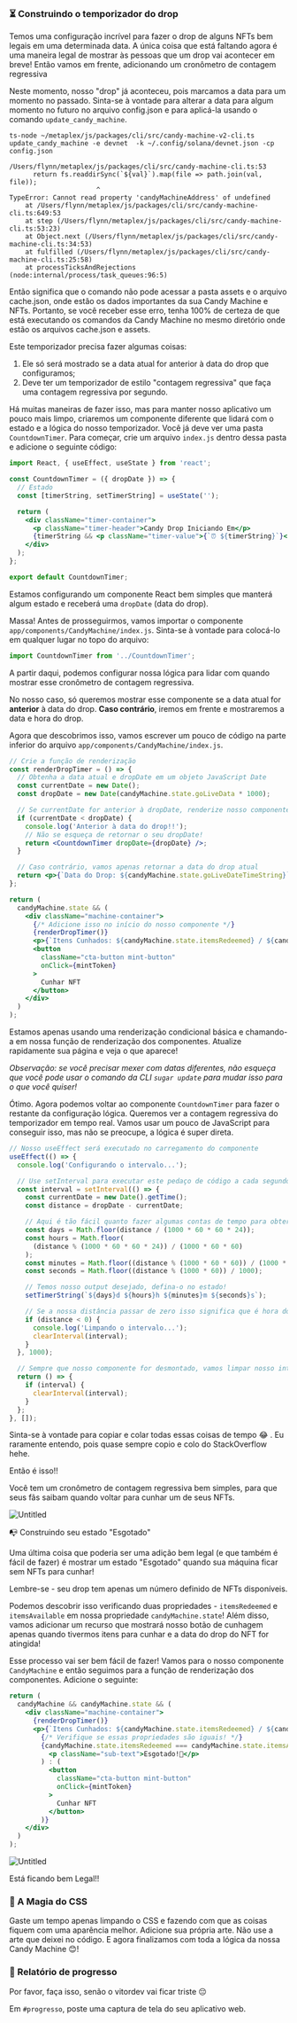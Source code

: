 ### ⏳ Construindo o temporizador do drop

Temos uma configuração incrível para fazer o drop de alguns NFTs bem legais em uma determinada data. A única coisa que está faltando agora é uma maneira legal de mostrar às pessoas que um drop vai acontecer em breve! Então vamos em frente, adicionando um cronômetro de contagem regressiva

Neste momento, nosso "drop" já aconteceu, pois marcamos a data para um momento no passado. Sinta-se à vontade para alterar a data para algum momento no futuro no arquivo config.json e para aplicá-la usando o comando `update_candy_machine`.

```plaintext
​​ts-node ~/metaplex/js/packages/cli/src/candy-machine-v2-cli.ts update_candy_machine -e devnet  -k ~/.config/solana/devnet.json -cp config.json
```

```plaintext
/Users/flynn/metaplex/js/packages/cli/src/candy-machine-cli.ts:53
      return fs.readdirSync(`${val}`).map(file => path.join(val, file));
                      ^
TypeError: Cannot read property 'candyMachineAddress' of undefined
    at /Users/flynn/metaplex/js/packages/cli/src/candy-machine-cli.ts:649:53
    at step (/Users/flynn/metaplex/js/packages/cli/src/candy-machine-cli.ts:53:23)
    at Object.next (/Users/flynn/metaplex/js/packages/cli/src/candy-machine-cli.ts:34:53)
    at fulfilled (/Users/flynn/metaplex/js/packages/cli/src/candy-machine-cli.ts:25:58)
    at processTicksAndRejections (node:internal/process/task_queues:96:5)
```

Então significa que o comando não pode acessar a pasta assets e o arquivo cache.json, onde estão os dados importantes da sua Candy Machine e NFTs. Portanto, se você receber esse erro, tenha 100% de certeza de que está executando os comandos da Candy Machine no mesmo diretório onde estão os arquivos cache.json e assets.

Este temporizador precisa fazer algumas coisas:

1. Ele só será mostrado se a data atual for anterior à data do drop que configuramos;
2. Deve ter um temporizador de estilo "contagem regressiva" que faça uma contagem regressiva por segundo.

Há muitas maneiras de fazer isso, mas para manter nosso aplicativo um pouco mais limpo, criaremos um componente diferente que lidará com o estado e a lógica do nosso temporizador. Você já deve ver uma pasta `CountdownTimer`. Para começar, crie um arquivo `index.js` dentro dessa pasta e adicione o seguinte código:

```jsx
import React, { useEffect, useState } from 'react';

const CountdownTimer = ({ dropDate }) => {
  // Estado
  const [timerString, setTimerString] = useState('');

  return (
    <div className="timer-container">
      <p className="timer-header">Candy Drop Iniciando Em</p>
      {timerString && <p className="timer-value">{`⏰ ${timerString}`}</p>}
    </div>
  );
};

export default CountdownTimer;
```

Estamos configurando um componente React bem simples que manterá algum estado e receberá uma `dropDate` (data do drop).

Massa! Antes de prosseguirmos, vamos importar o componente `app/components/CandyMachine/index.js`. Sinta-se à vontade para colocá-lo em qualquer lugar no topo do arquivo:

```jsx
import CountdownTimer from '../CountdownTimer';
```

A partir daqui, podemos configurar nossa lógica para lidar com quando mostrar esse cronômetro de contagem regressiva.

No nosso caso, só queremos mostrar esse componente se a data atual for **anterior** à data do drop. **Caso contrário**, iremos em frente e mostraremos a data e hora do drop.

Agora que descobrimos isso, vamos escrever um pouco de código na parte inferior do arquivo `app/components/CandyMachine/index.js`.

```jsx
// Crie a função de renderização
const renderDropTimer = () => {
  // Obtenha a data atual e dropDate em um objeto JavaScript Date
  const currentDate = new Date();
  const dropDate = new Date(candyMachine.state.goLiveData * 1000);

  // Se currentDate for anterior à dropDate, renderize nosso componente Countdown
  if (currentDate < dropDate) {
    console.log('Anterior à data do drop!!');
    // Não se esqueça de retornar o seu dropDate!
    return <CountdownTimer dropDate={dropDate} />;
  }

  // Caso contrário, vamos apenas retornar a data do drop atual
  return <p>{`Data do Drop: ${candyMachine.state.goLiveDateTimeString}`}</p>;
};

return (
  candyMachine.state && (
    <div className="machine-container">
      {/* Adicione isso no início do nosso componente */}
      {renderDropTimer()}
      <p>{`Itens Cunhados: ${candyMachine.state.itemsRedeemed} / ${candyMachine.state.itemsAvailable}`}</p>
      <button
        className="cta-button mint-button"
        onClick={mintToken}
      >
        Cunhar NFT
      </button>
    </div>
  )
);
```

Estamos apenas usando uma renderização condicional básica e chamando-a em nossa função de renderização dos componentes. Atualize rapidamente sua página e veja o que aparece!

*Observação: se você precisar mexer com datas diferentes, não esqueça que você pode usar o comando da CLI `sugar update` para mudar isso para o que você quiser!*

Ótimo. Agora podemos voltar ao componente `CountdownTimer` para fazer o restante da configuração lógica. Queremos ver a contagem regressiva do temporizador em tempo real. Vamos usar um pouco de JavaScript para conseguir isso, mas não se preocupe, a lógica é super direta.


```jsx
// Nosso useEffect será executado no carregamento do componente
useEffect(() => {
  console.log('Configurando o intervalo...');

  // Use setInterval para executar este pedaço de código a cada segundo
  const interval = setInterval(() => {
    const currentDate = new Date().getTime();
    const distance = dropDate - currentDate;

    // Aqui é tão fácil quanto fazer algumas contas de tempo para obter as diferentes propriedades
    const days = Math.floor(distance / (1000 * 60 * 60 * 24));
    const hours = Math.floor(
      (distance % (1000 * 60 * 60 * 24)) / (1000 * 60 * 60)
    );
    const minutes = Math.floor((distance % (1000 * 60 * 60)) / (1000 * 60));
    const seconds = Math.floor((distance % (1000 * 60)) / 1000);

    // Temos nosso output desejado, defina-o no estado!
    setTimerString(`${days}d ${hours}h ${minutes}m ${seconds}s`);

    // Se a nossa distância passar de zero isso significa que é hora do drop!
    if (distance < 0) {
      console.log('Limpando o intervalo...');
      clearInterval(interval);
    }
  }, 1000);

  // Sempre que nosso componente for desmontado, vamos limpar nosso intervalo
  return () => {
    if (interval) {
      clearInterval(interval);
    }
  };
}, []);
```


Sinta-se à vontade para copiar e colar todas essas coisas de tempo 😂 . Eu raramente entendo, pois quase sempre copio e colo do StackOverflow hehe.

Então é isso!!

Você tem um cronômetro de contagem regressiva bem simples, para que seus fãs saibam quando voltar para cunhar um de seus NFTs.

![Untitled](https://i.imgur.com/OINimrr.png)

📭 Construindo seu estado "Esgotado"

Uma última coisa que poderia ser uma adição bem legal (e que também é fácil de fazer) é mostrar um estado "Esgotado" quando sua máquina ficar sem NFTs para cunhar!

Lembre-se - seu drop tem apenas um número definido de NFTs disponíveis.

Podemos descobrir isso verificando duas propriedades - `itemsRedeemed` e `itemsAvailable` em nossa propriedade `candyMachine.state`! Além disso, vamos adicionar um recurso que mostrará nosso botão de cunhagem apenas quando tivermos itens para cunhar e a data do drop do NFT for atingida!

Esse processo vai ser bem fácil de fazer! Vamos para o nosso componente `CandyMachine` e então seguimos para a função de renderização dos componentes. Adicione o seguinte:

```jsx
return (
  candyMachine && candyMachine.state && (
    <div className="machine-container">
      {renderDropTimer()}
      <p>{`Itens Cunhados: ${candyMachine.state.itemsRedeemed} / ${candyMachine.state.itemsAvailable}`}</p>
        {/* Verifique se essas propriedades são iguais! */}
        {candyMachine.state.itemsRedeemed === candyMachine.state.itemsAvailable ? (
          <p className="sub-text">Esgotado!🙊</p>
        ) : (
          <button
            className="cta-button mint-button"
            onClick={mintToken}
          >
            Cunhar NFT
          </button>
        )}
    </div>
  )
);
```


![Untitled](https://i.imgur.com/0U3sY16.png)

Está ficando bem Legal!!

### 🎨 A Magia do CSS

Gaste um tempo apenas limpando o CSS e fazendo com que as coisas fiquem com uma aparência melhor. Adicione sua própria arte. Não use a arte que deixei no código. E agora finalizamos com toda a lógica da nossa Candy Machine 😊!


### 🚨 Relatório de progresso

Por favor, faça isso, senão o vitordev vai ficar triste 😔

Em `#progresso`, poste uma captura de tela do seu aplicativo web.